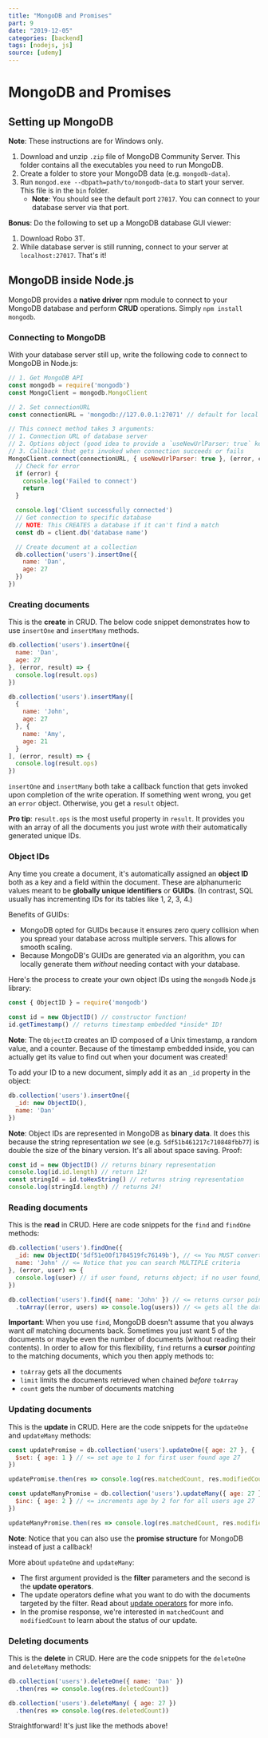 ```yaml
---
title: "MongoDB and Promises"
part: 9
date: "2019-12-05"
categories: [backend]
tags: [nodejs, js]
source: [udemy]
---
```


# MongoDB and Promises

## Setting up MongoDB

**Note**: These instructions are for Windows only.

1. Download and unzip `.zip` file of MongoDB Community Server. This folder contains all the executables you need to run MongoDB.
2. Create a folder to store your MongoDB data (e.g. `mongodb-data`).
3. Run `mongod.exe --dbpath=path/to/mongodb-data` to start your server. This file is in the `bin` folder.
   * **Note**: You should see the default port `27017`. You can connect to your database server via that port.

**Bonus**: Do the following to set up a MongoDB database GUI viewer:
1. Download Robo 3T.
2. While database server is still running, connect to your server at `localhost:27017`. That's it!

## MongoDB inside Node.js

MongoDB provides a **native driver** npm module to connect to your MongoDB database and perform **CRUD** operations. Simply `npm install mongodb`.

### Connecting to MongoDB

With your database server still up, write the following code to connect to MongoDB in Node.js:

```js
// 1. Get MongoDB API
const mongodb = require('mongodb')
const MongoClient = mongodb.MongoClient

// 2. Set connectionURL
const connectionURL = 'mongodb://127.0.0.1:27071' // default for local databases

// This connect method takes 3 arguments:
// 1. Connection URL of database server
// 2. Options object (good idea to provide a `useNewUrlParser: true` key/value pair for your URL)
// 3. Callback that gets invoked when connection succeeds or fails
MongoClient.connect(connectionURL, { useNewUrlParser: true }, (error, client) => {
  // Check for error
  if (error) {
    console.log('Failed to connect')
    return
  }

  console.log('Client successfully connected')
  // Get connection to specific database
  // NOTE: This CREATES a database if it can't find a match
  const db = client.db('database name')

  // Create document at a collection
  db.collection('users').insertOne({
    name: 'Dan',
    age: 27
  })
})
```

### Creating documents

This is the **create** in CRUD. The below code snippet demonstrates how to use `insertOne` and `insertMany` methods.

```js
db.collection('users').insertOne({
  name: 'Dan',
  age: 27
}, (error, result) => {
  console.log(result.ops)
})

db.collection('users').insertMany([
  {
    name: 'John',
    age: 27
  }, {
    name: 'Amy',
    age: 21
  }
], (error, result) => {
  console.log(result.ops)
})
```

`insertOne` and `insertMany` both take a callback function that gets invoked upon completion of the write operation. If something went wrong, you get an `error` object. Otherwise, you get a `result` object.

**Pro tip**: `result.ops` is the most useful property in `result`. It provides you with an array of all the documents you just wrote *with* their automatically generated unique IDs.

### Object IDs

Any time you create a document, it's automatically assigned an **object ID** both as a key and a field within the document. These are alphanumeric values meant to be **globally unique identifiers** or **GUIDs**. (In contrast, SQL usually has incrementing IDs for its tables like 1, 2, 3, 4.)

Benefits of GUIDs:
* MongoDB opted for GUIDs because it ensures zero query collision when you spread your database across multiple servers. This allows for smooth scaling.
* Because MongoDB's GUIDs are generated via an algorithm, you can locally generate them *without* needing contact with your database.

Here's the process to create your own object IDs using the `mongodb` Node.js library:

```js
const { ObjectID } = require('mongodb')

const id = new ObjectID() // constructor function!
id.getTimestamp() // returns timestamp embedded *inside* ID!
```

**Note**: The `ObjectID` creates an ID composed of a Unix timestamp, a random value, and a counter. Because of the timestamp embedded inside, you can actually get its value to find out when your document was created!

To add your ID to a new document, simply add it as an `_id` property in the object:

```js
db.collection('users').insertOne({
  _id: new ObjectID(),
  name: 'Dan'
})
```

**Note**: Object IDs are represented in MongoDB as **binary data**. It does this because the string representation *we* see (e.g. `5df51b461217c710848fbb77`) is double the size of the binary version. It's all about space saving. Proof:

```js
const id = new ObjectID() // returns binary representation
console.log(id.id.length) // return 12!
const stringId = id.toHexString() // returns string representation
console.log(stringId.length) // returns 24!
```

### Reading documents

This is the **read** in CRUD. Here are code snippets for the `find` and `findOne` methods:

```js
db.collection('users').findOne({
  _id: new ObjectID('5df51e00f1784519fc76149b'), // <= You MUST convert string into object ID
  name: 'John' // <= Notice that you can search MULTIPLE criteria
}, (error, user) => {
  console.log(user) // if user found, returns object; if no user found, returns **null**
})

db.collection('users').find({ name: 'John' }) // <= returns cursor pointing to data
  .toArray((error, users) => console.log(users)) // <= gets all the data from the cursor
```

**Important**: When you use `find`, MongoDB doesn't assume that you always want *all* matching documents back. Sometimes you just want 5 of the documents or maybe even the number of documents (without reading their contents). In order to allow for this flexibility, `find` returns a **cursor** *pointing* to the matching documents, which you then apply methods to:
* `toArray` gets all the documents
* `limit` limits the documents retrieved when chained *before* `toArray`
* `count` gets the number of documents matching

### Updating documents

This is the **update** in CRUD. Here are the code snippets for the `updateOne` and `updateMany` methods:

```js
const updatePromise = db.collection('users').updateOne({ age: 27 }, {
  $set: { age: 1 } // <= set age to 1 for first user found age 27
})

updatePromise.then(res => console.log(res.matchedCount, res.modifiedCount))

const updateManyPromise = db.collection('users').updateMany({ age: 27 }, {
  $inc: { age: 2 } // <= increments age by 2 for for all users age 27
})

updateManyPromise.then(res => console.log(res.matchedCount, res.modifiedCount))
```

**Note**: Notice that you can also use the **promise structure** for MongoDB instead of just a callback!

More about `updateOne` and `updateMany`:
* The first argument provided is the **filter** parameters and the second is the **update operators**.
* The update operators define what you want to do with the documents targeted by the filter. Read about [update operators](https://docs.mongodb.com/manual/reference/operator/update/) for more info.
* In the promise response, we're interested in `matchedCount` and `modifiedCount` to learn about the status of our update.


### Deleting documents

This is the **delete** in CRUD. Here are the code snippets for the `deleteOne` and `deleteMany` methods:

```js
db.collection('users').deleteOne({ name: 'Dan' })
  .then(res => console.log(res.deletedCount))

db.collection('users').deleteMany( { age: 27 })
  .then(res => console.log(res.deletedCount))
```

Straightforward! It's just like the methods above!